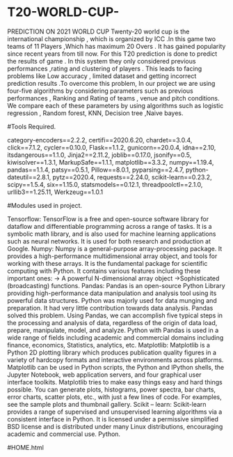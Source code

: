 # T20-WORLD-CUP-
PREDICTION ON 2021 WORLD CUP
Twenty-20 world cup is the international championship , which is organized by ICC .In this game two teams of 11 Players ,Which has maximum 20 Overs . It has gained popularity since recent years from till now. For this T20 prediction is done to predict the results of game . In this system they only considered previous performances ,rating and clustering of players . This leads to facing problems like Low accuracy , limited dataset and getting incorrect prediction results .To overcome this problem, In our project we are using four-five algorithms by considering parameters such as previous performances , Ranking and Rating of teams , venue and pitch conditions. We compare each of these parameters by using algorithms such as logistic regression , Random forest, KNN, Decision tree ,Naive bayes.

#Tools Required.


category-encoders==2.2.2, certifi==2020.6.20, chardet==3.0.4, click==7.1.2, cycler==0.10.0, Flask==1.1.2, gunicorn==20.0.4, idna==2.10, itsdangerous==1.1.0, Jinja2==2.11.2, joblib==0.17.0, jsonify==0.5, kiwisolver==1.3.1, MarkupSafe==1.1.1, matplotlib==3.3.2, numpy==1.19.4, pandas==1.1.4, patsy==0.5.1, Pillow==8.0.1, pyparsing==2.4.7, python-dateutil==2.8.1, pytz==2020.4, requests==2.24.0, scikit-learn==0.23.2, scipy==1.5.4, six==1.15.0, statsmodels==0.12.1, threadpoolctl==2.1.0, urllib3==1.25.11, Werkzeug==1.0.1



#Modules used in project.


Tensorflow:
TensorFlow is a free and open-source software library for dataflow and differentiable programming across a range of tasks. It is a symbolic math library, and is also used for machine learning applications such as neural networks. It is used for both research and production at Google. 
Numpy:
Numpy is a general-purpose array-processing package. It provides a high-performance multidimensional array object, and tools for working with these arrays.
It is the fundamental package for scientific computing with Python. It contains various features including these important ones:
->	A powerful N-dimensional array object
->Sophisticated (broadcasting) functions.
Pandas:
Pandas is an open-source Python Library providing high-performance data manipulation and analysis tool using its powerful data structures. Python was majorly used for data munging and preparation. It had very little contribution towards data analysis. Pandas solved this problem. Using Pandas, we can accomplish five typical steps in the processing and analysis of data, regardless of the origin of data load, prepare, manipulate, model, and analyze. Python with Pandas is used in a wide range of fields including academic and commercial domains including finance, economics, Statistics, analytics, etc.
Matplotlib:
Matplotlib is a Python 2D plotting library which produces publication quality figures in a variety of hardcopy formats and interactive environments across platforms. Matplotlib can be used in Python scripts, the Python and IPython shells, the Jupyter Notebook, web application servers, and four graphical user interface toolkits. Matplotlib tries to make easy things easy and hard things possible. You can generate plots, histograms, power spectra, bar charts, error charts, scatter plots, etc., with just a few lines of code. For examples, see the sample plots and thumbnail gallery.
Scikit – learn:
Scikit-learn provides a range of supervised and unsupervised learning algorithms via a consistent interface in Python. It is licensed under a permissive simplified BSD license and is distributed under many Linux distributions, encouraging academic and commercial use. Python.


#HOME.html


